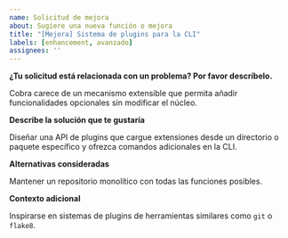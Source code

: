 ```yaml
---
name: Solicitud de mejora
about: Sugiere una nueva función o mejora
title: "[Mejora] Sistema de plugins para la CLI"
labels: [enhancement, avanzado]
assignees: ''
---
```


**¿Tu solicitud está relacionada con un problema? Por favor descríbelo.**

Cobra carece de un mecanismo extensible que permita añadir funcionalidades opcionales sin modificar el núcleo.

**Describe la solución que te gustaría**

Diseñar una API de plugins que cargue extensiones desde un directorio o paquete específico y ofrezca comandos adicionales en la CLI.

**Alternativas consideradas**

Mantener un repositorio monolítico con todas las funciones posibles.

**Contexto adicional**

Inspirarse en sistemas de plugins de herramientas similares como `git` o `flake8`.
